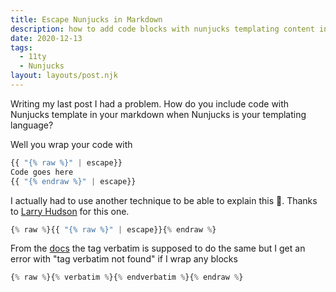 ```yaml
---
title: Escape Nunjucks in Markdown
description: how to add code blocks with nunjucks templating content in your markdown blog posts
date: 2020-12-13
tags:
  - 11ty
  - Nunjucks
layout: layouts/post.njk
---
```


Writing my last post I had a problem. How do you include code with Nunjucks template in your markdown when Nunjucks is your templating language?

Well you wrap your code with

```javascript
{{ "{% raw %}" | escape}}
Code goes here
{{ "{% endraw %}" | escape}}
```

I actually had to use another technique to be able to explain this 🤯. Thanks to [Larry Hudson](https://www.larryhudson.io/blog/2020/02/escaping-nunjucks-in-eleventy/) for this one.

```javascript
{% raw %}{{ "{% raw %}" | escape}}{% endraw %}
```

From the [docs](https://mozilla.github.io/nunjucks/templating.html#verbatim) the tag verbatim is supposed to do the same but I get an error with "tag verbatim not found" if I wrap any blocks

```javascript
{% raw %}{% verbatim %}{% endverbatim %}{% endraw %}
```
